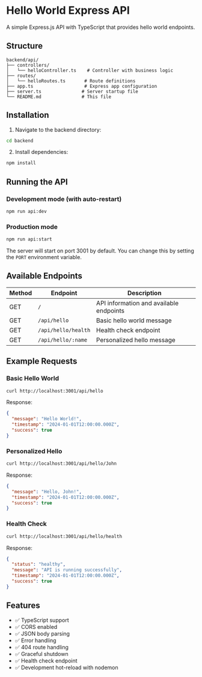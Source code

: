 # Hello World Express API

A simple Express.js API with TypeScript that provides hello world endpoints.

## Structure

```
backend/api/
├── controllers/
│   └── helloController.ts    # Controller with business logic
├── routes/
│   └── helloRoutes.ts       # Route definitions
├── app.ts                   # Express app configuration
├── server.ts               # Server startup file
└── README.md               # This file
```

## Installation

1. Navigate to the backend directory:

```bash
cd backend
```

2. Install dependencies:

```bash
npm install
```

## Running the API

### Development mode (with auto-restart)

```bash
npm run api:dev
```

### Production mode

```bash
npm run api:start
```

The server will start on port 3001 by default. You can change this by setting the `PORT` environment variable.

## Available Endpoints

| Method | Endpoint            | Description                             |
| ------ | ------------------- | --------------------------------------- |
| GET    | `/`                 | API information and available endpoints |
| GET    | `/api/hello`        | Basic hello world message               |
| GET    | `/api/hello/health` | Health check endpoint                   |
| GET    | `/api/hello/:name`  | Personalized hello message              |

## Example Requests

### Basic Hello World

```bash
curl http://localhost:3001/api/hello
```

Response:

```json
{
  "message": "Hello World!",
  "timestamp": "2024-01-01T12:00:00.000Z",
  "success": true
}
```

### Personalized Hello

```bash
curl http://localhost:3001/api/hello/John
```

Response:

```json
{
  "message": "Hello, John!",
  "timestamp": "2024-01-01T12:00:00.000Z",
  "success": true
}
```

### Health Check

```bash
curl http://localhost:3001/api/hello/health
```

Response:

```json
{
  "status": "healthy",
  "message": "API is running successfully",
  "timestamp": "2024-01-01T12:00:00.000Z",
  "success": true
}
```

## Features

- ✅ TypeScript support
- ✅ CORS enabled
- ✅ JSON body parsing
- ✅ Error handling
- ✅ 404 route handling
- ✅ Graceful shutdown
- ✅ Health check endpoint
- ✅ Development hot-reload with nodemon
